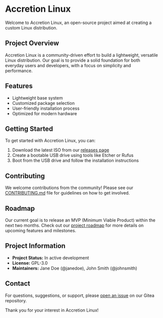 # Accretion Linux

Welcome to Accretion Linux, an open-source project aimed at creating a custom Linux distribution.

## Project Overview

Accretion Linux is a community-driven effort to build a lightweight, versatile Linux distribution. Our goal is to provide a solid foundation for both everyday users and developers, with a focus on simplicity and performance.

## Features

- Lightweight base system
- Customized package selection
- User-friendly installation process
- Optimized for modern hardware

## Getting Started

To get started with Accretion Linux, you can:

1. Download the latest ISO from our [releases page](https://gitea.example.com/accretion-linux/releases)
2. Create a bootable USB drive using tools like Etcher or Rufus
3. Boot from the USB drive and follow the installation instructions

## Contributing

We welcome contributions from the community! Please see our [CONTRIBUTING.md](CONTRIBUTING.md) file for guidelines on how to get involved.

## Roadmap

Our current goal is to release an MVP (Minimum Viable Product) within the next two months. Check out our [project roadmap](https://gitea.example.com/accretion-linux/roadmap) for more details on upcoming features and milestones.

## Project Information

- **Project Status:** In active development
- **License:** GPL-3.0
- **Maintainers:** Jane Doe (@janedoe), John Smith (@johnsmith)

## Contact

For questions, suggestions, or support, please [open an issue](https://gitea.example.com/accretion-linux/issues) on our Gitea repository.

Thank you for your interest in Accretion Linux!
